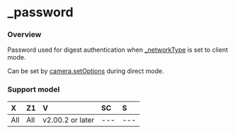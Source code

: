 # \_password

### Overview

Password used for digest authentication when [\_networkType](_network_type.md) is set to client mode.

Can be set by [camera.setOptions](../commands/camera.set_options.md) during direct mode.

### Support model

| X | Z1 | V | SC | S |
|:--|:--|:--|:--|:--|
| All | All | v2.00.2 or later | --- | --- |
